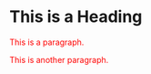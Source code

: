 <!DOCTYPE html>
<html>
<head>
  <style>
  p{  color:red;
  
  
  }
  
  
  </style>
</head>
<body>
  <h1>This is a Heading</h1>
  <p>This is a paragraph.</p>
  <p>This is another paragraph.</p>
</body>
</html>
